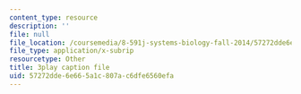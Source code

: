 ```yaml
---
content_type: resource
description: ''
file: null
file_location: /coursemedia/8-591j-systems-biology-fall-2014/57272dde6e665a1c807ac6dfe6560efa_NnDqJhtUqjw.vtt
file_type: application/x-subrip
resourcetype: Other
title: 3play caption file
uid: 57272dde-6e66-5a1c-807a-c6dfe6560efa
---
```

